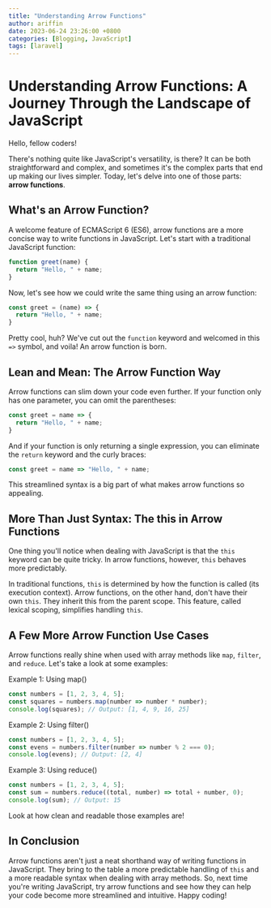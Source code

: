 ```yaml
---
title: "Understanding Arrow Functions"
author: ariffin
date: 2023-06-24 23:26:00 +0800
categories: [Blogging, JavaScript]
tags: [laravel]
---
```


# Understanding Arrow Functions: A Journey Through the Landscape of JavaScript

Hello, fellow coders!

There's nothing quite like JavaScript's versatility, is there? It can be both straightforward and complex, and sometimes it's the complex parts that end up making our lives simpler. Today, let's delve into one of those parts: **arrow functions**.

## What's an Arrow Function?

A welcome feature of ECMAScript 6 (ES6), arrow functions are a more concise way to write functions in JavaScript. Let's start with a traditional JavaScript function:

```javascript
function greet(name) {
  return "Hello, " + name;
}
```

Now, let's see how we could write the same thing using an arrow function:

```javascript
const greet = (name) => {
  return "Hello, " + name;
}
```
Pretty cool, huh? We've cut out the `function` keyword and welcomed in this `=>` symbol, and voila! An arrow function is born.

## Lean and Mean: The Arrow Function Way
Arrow functions can slim down your code even further. If your function only has one parameter, you can omit the parentheses:

```javascript
const greet = name => {
  return "Hello, " + name;
}
```
And if your function is only returning a single expression, you can eliminate the `return` keyword and the curly braces:

```javascript
const greet = name => "Hello, " + name;
```
This streamlined syntax is a big part of what makes arrow functions so appealing.

## More Than Just Syntax: The this in Arrow Functions

One thing you'll notice when dealing with JavaScript is that the `this` keyword can be quite tricky. In arrow functions, however, `this` behaves more predictably.

In traditional functions, `this` is determined by how the function is called (its execution context). Arrow functions, on the other hand, don't have their own `this`. They inherit this from the parent scope. This feature, called lexical scoping, simplifies handling `this`.

## A Few More Arrow Function Use Cases
Arrow functions really shine when used with array methods like `map`, `filter`, and `reduce`. Let's take a look at some examples:

Example 1: Using map()

```javascript
const numbers = [1, 2, 3, 4, 5];
const squares = numbers.map(number => number * number);
console.log(squares); // Output: [1, 4, 9, 16, 25]
```

Example 2: Using filter()

```javascript
const numbers = [1, 2, 3, 4, 5];
const evens = numbers.filter(number => number % 2 === 0);
console.log(evens); // Output: [2, 4]
```

Example 3: Using reduce()

```javascript
const numbers = [1, 2, 3, 4, 5];
const sum = numbers.reduce((total, number) => total + number, 0);
console.log(sum); // Output: 15
```

Look at how clean and readable those examples are!

## In Conclusion
Arrow functions aren't just a neat shorthand way of writing functions in JavaScript. They bring to the table a more predictable handling of `this` and a more readable syntax when dealing with array methods. So, next time you're writing JavaScript, try arrow functions and see how they can help your code become more streamlined and intuitive. Happy coding!






